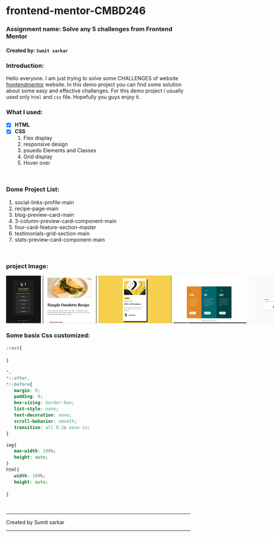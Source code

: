 <!-- ---markdown--  -->
# frontend-mentor-CMBD246
### __Assignment name:__   Solve any 5 challenges from Frontend Mentor
#### Created by: `Sumit sarkar`

### __Introduction__:
Hello everyone. I am just trying to solve some CHALLENGES of  website [frontendmentor] website. In this demo project you can find some solution about some easy and effective challanges. For this demo project i usually used only `html` and `css` file. Hopefully you guys enjoy it.

<!-- ---link--- -->
[frontendmentor]:https://www.frontendmentor.io/home

### What I used:
- [X] __HTML__
- [X] __CSS__   
     1. Flex display
     2. responsive design
     3. psuedo Elements and Classes
     4. Grid display
     5. Hover over
     
<br/>

### Dome Project List:
1. social-links-profile-main
2. recipe-page-main
3. blog-preview-card-main
4. 3-column-preview-card-component-main
5. four-card-feature-section-master
6. testimonials-grid-section-main
7. stats-preview-card-component-main

<br/>

### project Image:
<div style="display:flex; gap:5px">
<img src="./img folder/social-page-main.png" alt="social-links-profile-main" width="200" height="130">

<img src="./img folder/recipe-page-main.png" alt="recipe-page-main" width="200" height="130">

<img src="./img folder/blog-priview-card-main.png" alt="blog-preview-card-main" width="200" height="130">
<img src="./img folder/image4.png" alt="3-column-preview-card-component-main" width="200" height="130">
<img src="./img folder/image 5.png" alt="four-card-feature-section-master
" width="200" height="130">
<img src="./img folder/testimonials-grid-section-main.png" alt="testimonials-grid-section-main
" width="200" height="130">
<img src="./img folder/stats-preview-card-component-main" alt="stats-preview-card-component-main
" width="200" height="130">


</div>

### Some basix Css customized:

 ```css
 :root{
   
 }
 ````
 ```css
 *, 
 *::after, 
 *::before{
    margin: 0;
    padding: 0;
    box-sizing: border-box; 
    list-style: none;
    text-decoration: none;
    scroll-behavior: smooth;
    transition: all 0.2s ease-in;   
}
 ````
 ``` css
img{
    max-width: 100%;
    height: auto;
}
html{
    width: 100%;
    height: auto;

}
 ````
<br/>

<hr/>
 <p>Created by Sumit sarkar </p>
<hr/>


 
 


   
























